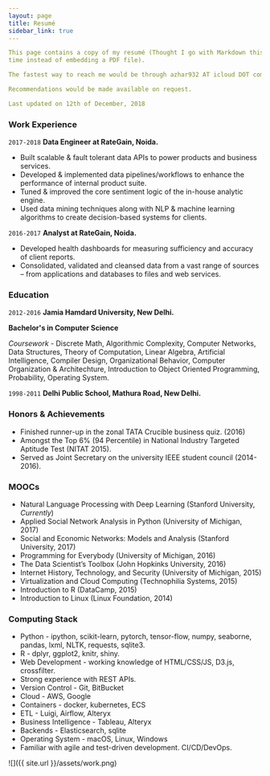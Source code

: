 ```yaml
---
layout: page
title: Resumé
sidebar_link: true
---
```


```yaml
This page contains a copy of my resumé (Thought I go with Markdown this
time instead of embedding a PDF file).

The fastest way to reach me would be through azhar932 AT icloud DOT com

Recommendations would be made available on request.

Last updated on 12th of December, 2018
```

### Work Experience

`2017-2018`
__Data Engineer at RateGain, Noida.__
- Built scalable & fault tolerant data APIs to power products and business services.
- Developed & implemented data pipelines/workflows to enhance the performance of internal product suite.
- Tuned & improved the core sentiment logic of the in-house analytic engine.
- Used data mining techniques along with NLP & machine learning algorithms to create decision-based systems for clients.

`2016-2017`
__Analyst at RateGain, Noida.__
- Developed health dashboards for measuring sufficiency and accuracy of client reports.
- Consolidated, validated and cleansed data from a vast range of sources – from applications and databases to files and web services.

### Education

`2012-2016`
__Jamia Hamdard University, New Delhi.__

**Bachelor's in Computer Science**

*Coursework* - Discrete Math, Algorithmic Complexity, Computer Networks, Data Structures, Theory of Computation, Linear Algebra,
Artificial Intelligence, Compiler Design, Organizational Behavior, Computer Organization & Architechture, Introduction to Object Oriented Programming, Probability, Operating System.

`1998-2011`
__Delhi Public School, Mathura Road, New Delhi.__


### Honors & Achievements

- Finished runner-up in the zonal TATA Crucible business quiz. (2016)
- Amongst the Top 6% (94 Percentile) in National Industry Targeted Aptitude Test (NITAT 2015).
- Served as Joint Secretary on the university IEEE student council (2014-2016).


### MOOCs 

- Natural Language Processing with Deep Learning (Stanford University, *Currently*)
- Applied Social Network Analysis in Python (University of Michigan, 2017)
- Social and Economic Networks: Models and Analysis (Stanford University, 2017)
- Programming for Everybody (University of Michigan, 2016)
- The Data Scientist’s Toolbox (John Hopkinks University, 2016)
- Internet History, Technology, and Security (University of Michigan, 2015)
- Virtualization and Cloud Computing (Technophilia Systems, 2015)
- Introduction to R (DataCamp, 2015)
- Introduction to Linux (Linux Foundation, 2014)

### Computing Stack

* Python - ipython, scikit-learn, pytorch, tensor-flow, numpy, seaborne, pandas, lxml, NLTK, requests, sqlite3.
* R - dplyr, ggplot2, knitr, shiny.
* Web Development - working knowledge of HTML/CSS/JS, D3.js, crossfilter.
* Strong experience with REST APIs.
* Version Control - Git, BitBucket
* Cloud - AWS, Google
* Containers - docker, kubernetes, ECS
* ETL - Luigi, Airflow, Alteryx
* Business Intelligence - Tableau, Alteryx
* Backends - Elasticsearch, sqlite
* Operating System - macOS, Linux, Windows
* Familiar with agile and test-driven development. CI/CD/DevOps.

![]({{ site.url }}/assets/work.png)
